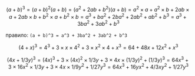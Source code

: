 $$
(a + b)^3 = (a + b)^2(a + b)
= (a^2 + 2ab + b^2)(a + b)
= a^2 × a + a^2 × b + 2ab × a + 2ab × b + b^2 × a + b^2 × b
= a^3 + ba^2 + 2ba^2 + 2ab^2 + ab^2 + b^3
= a^3 + 3ba^2 + 3ab^2 + b^3
$$

правило: `(a + b)^3 = a^3 + 3ba^2 + 3ab^2 + b^3`

$$ (4 + x)^3 = 4^3 + 3 × x × 4^2 + 3 × x^2 × 4 + x^3 = 64 + 48x + 12x^2 + x^3 $$

$$
(4x + 1/3y)^3
= (4x)^3 + 3 × (4x)^2 × 1/3y + 3 × 4x × (1/3y)^2 + (1/3y)^3
= 64x^3 + 3 × 16x^2 × 1/3y + 3 × 4x × 1/9y^2 + 1/27y^3
= 64x^3 + 16yx^2 + 4/3xy^2 + 1/27y^3
$$
